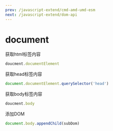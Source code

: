 ```yaml
---
prev: /javascript-extend/cmd-amd-umd-esm
next: /javascript-extend/dom-api
---
```


# document


获取html标签内容
```js
doucment.documentElement
```

获取head标签内容
```js
document.documentElement.querySelector('head')
```

获取body标签内容
```js
doucment.body
```

添加DOM
```js
document.body.appendChild(subDom)
```
